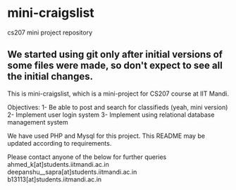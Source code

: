 mini-craigslist
===============

cs207 mini project repository

## We started using git only after initial versions of some files were made, so don't expect to see all the initial changes.

This is mini-craigslist, which is a mini-project for CS207 course at IIT Mandi.

Objectives:
1- Be able to post and search for classifieds (yeah, mini version)
2- Implement user login system 
3- Implement using relational database management system

We have used PHP and Mysql for this project.
This README may be updated according to requirements.


Please contact anyone of the below for further queries
ahmed_k[at]students.iitmandi.ac.in
deepanshu__sapra[at]students.iitmandi.ac.in
b13113[at]students.iitmandi.ac.in
